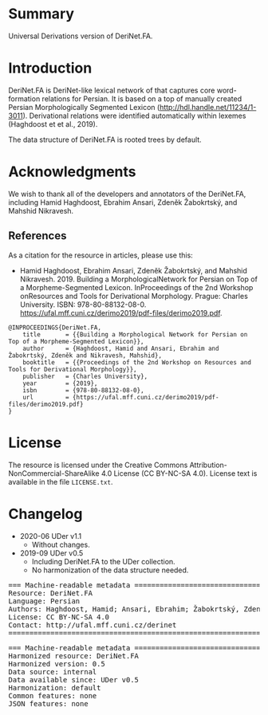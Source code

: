 # Summary

Universal Derivations version of DeriNet.FA.


# Introduction

DeriNet.FA is DeriNet-like lexical network of that captures core word-formation relations for Persian. It is based on a top of manually created Persian Morphologically Segmented Lexicon (http://hdl.handle.net/11234/1-3011). Derivational relations were identified automatically within lexemes (Haghdoost et et al., 2019).

The data structure of DeriNet.FA is rooted trees by default.


# Acknowledgments

We wish to thank all of the developers and annotators of the DeriNet.FA, including Hamid Haghdoost, Ebrahim Ansari, Zdeněk Žabokrtský, and Mahshid Nikravesh.


## References

As a citation for the resource in articles, please use this:

* Hamid Haghdoost, Ebrahim Ansari, Zdeněk Žabokrtský, and Mahshid Nikravesh. 2019. Building a MorphologicalNetwork for Persian on Top of a Morpheme-Segmented Lexicon. InProceedings of the 2nd Workshop onResources and Tools for Derivational Morphology. Prague: Charles University. ISBN: 978-80-88132-08-0. https://ufal.mff.cuni.cz/derimo2019/pdf-files/derimo2019.pdf.

```
@INPROCEEDINGS{DeriNet.FA,
    title       = {{Building a Morphological Network for Persian on Top of a Morpheme-Segmented Lexicon}},
    author      = {Haghdoost, Hamid and Ansari, Ebrahim and Žabokrtský, Zdeněk and Nikravesh, Mahshid},
    booktitle   = {{Proceedings of the 2nd Workshop on Resources and Tools for Derivational Morphology}},
    publisher   = {Charles University},
    year        = {2019},
    isbn        = {978-80-88132-08-0},
    url         = {https://ufal.mff.cuni.cz/derimo2019/pdf-files/derimo2019.pdf}
}
```


# License

The resource is licensed under the Creative Commons Attribution-NonCommercial-ShareAlike 4.0 License (CC BY-NC-SA 4.0).
License text is available in the file `LICENSE.txt`.


# Changelog

* 2020-06 UDer v1.1
    * Without changes.
* 2019-09 UDer v0.5
    * Including DeriNet.FA to the UDer collection.
    * No harmonization of the data structure needed.


<pre>
=== Machine-readable metadata =================================================
Resource: DeriNet.FA
Language: Persian
Authors: Haghdoost, Hamid; Ansari, Ebrahim; Žabokrtský, Zdeněk; Nikravesh, Mahshid
License: CC BY-NC-SA 4.0
Contact: http://ufal.mff.cuni.cz/derinet
===============================================================================
</pre>

<pre>
=== Machine-readable metadata =================================================
Harmonized resource: DeriNet.FA
Harmonized version: 0.5
Data source: internal
Data available since: UDer v0.5
Harmonization: default
Common features: none
JSON features: none
